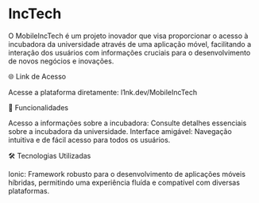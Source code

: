 # IncTech

O MobileIncTech é um projeto inovador que visa proporcionar o acesso à incubadora da universidade através de uma aplicação móvel, facilitando a interação dos usuários com informações cruciais para o desenvolvimento de novos negócios e inovações.

🌐 Link de Acesso

Acesse a plataforma diretamente: l1nk.dev/MobileIncTech

🚀 Funcionalidades

Acesso a informações sobre a incubadora: Consulte detalhes essenciais sobre a incubadora da universidade.
Interface amigável: Navegação intuitiva e de fácil acesso para todos os usuários.

🛠️ Tecnologias Utilizadas

Ionic: Framework robusto para o desenvolvimento de aplicações móveis híbridas, permitindo uma experiência fluída e compatível com diversas plataformas.
